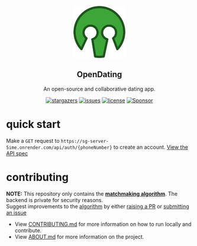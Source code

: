 <div align="center">

  <img width="140" src="./assets/logo-color.png"  alt="OpenDating Logo"/>
  <h2 align="center">OpenDating</h2>
<p>An open-source and collaborative dating app.</p>
</div>
<div align="center">

[![stargazers](https://img.shields.io/github/stars/jl33-ai/OpenDating)](https://github.com/ryo-ma/github-profile-trophy/stargazers)
[![issues](https://img.shields.io/github/issues/jl33-ai/OpenDating)](https://github.com/ryo-ma/github-profile-trophy/issues)
[![license](https://img.shields.io/github/license/jl33-ai/OpenDating)](https://github.com/ryo-ma/github-profile-trophy/blob/master/LICENSE)
<a href="https://github.com/sponsors/ryo-ma">
<img src="https://img.shields.io/static/v1?label=Sponsor&message=%E2%9D%A4&logo=GitHub&color=ff69b4" alt="Sponsor"/>
</a>
</div>

# quick start

Make a `GET` request to `https://sg-server-5ime.onrender.com/api/auth/{phoneNumber}` to create an account. [View the API spec](https://jl33-ai.github.io/opendating/)

# contributing
**NOTE:** This repository only contains the **[matchmaking algorithm](https://github.com/jl33-ai/OpenDating/blob/main/src/algorithm.ts)**. The backend is private for security reasons.
<br>
Suggest improvements to the [algorithm](https://github.com/jl33-ai/OpenDating/blob/main/src/algorithm.ts) by either [raising a PR]() or [submitting an issue](https://github.com/jl33-ai/OpenDating/issues/new)

- View [CONTRIBUTING.md]() for more information on how to run locally and contribute. 
- View [ABOUT.md]() for more information on the project.
